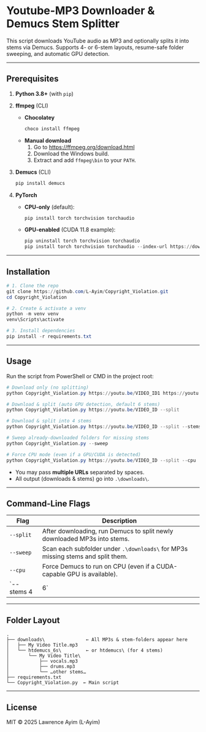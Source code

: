 # Youtube-MP3 Downloader & Demucs Stem Splitter

This script downloads YouTube audio as MP3 and optionally splits it into stems via Demucs. Supports 4- or 6-stem layouts, resume-safe folder sweeping, and automatic GPU detection.

---

## Prerequisites

1. **Python 3.8+** (with `pip`)

2. **ffmpeg** (CLI)  
   - **Chocolatey**  
     ```powershell
     choco install ffmpeg
     ```
   - **Manual download**  
     1. Go to https://ffmpeg.org/download.html  
     2. Download the Windows build.  
     3. Extract and add `ffmpeg\bin` to your `PATH`.

3. **Demucs** (CLI)  
   ```powershell
   pip install demucs
   ```

4. **PyTorch**  
   - **CPU-only** (default):  
     ```powershell
     pip install torch torchvision torchaudio
     ```
   - **GPU-enabled** (CUDA 11.8 example):  
     ```powershell
     pip uninstall torch torchvision torchaudio
     pip install torch torchvision torchaudio --index-url https://download.pytorch.org/whl/cu118
     ```

---

## Installation

```powershell
# 1. Clone the repo
git clone https://github.com/L-Ayim/Copyright_Violation.git
cd Copyright_Violation

# 2. Create & activate a venv
python -m venv venv
venv\Scripts\activate

# 3. Install dependencies
pip install -r requirements.txt
```

---

## Usage

Run the script from PowerShell or CMD in the project root:

```powershell
# Download only (no splitting)
python Copyright_Violation.py https://youtu.be/VIDEO_ID1 https://youtu.be/VIDEO_ID2

# Download & split (auto GPU detection, default 6 stems)
python Copyright_Violation.py https://youtu.be/VIDEO_ID --split

# Download & split into 4 stems
python Copyright_Violation.py https://youtu.be/VIDEO_ID --split --stems 4

# Sweep already-downloaded folders for missing stems
python Copyright_Violation.py --sweep

# Force CPU mode (even if a GPU/CUDA is detected)
python Copyright_Violation.py https://youtu.be/VIDEO_ID --split --cpu
```

- You may pass **multiple URLs** separated by spaces.
- All output (downloads & stems) go into `.\downloads\`.

---

## Command-Line Flags

| Flag           | Description                                                                                 |
|---------------|---------------------------------------------------------------------------------------------|
| `--split`     | After downloading, run Demucs to split newly downloaded MP3s into stems.                    |
| `--sweep`     | Scan each subfolder under `.\downloads\` for MP3s missing stems and split them.             |
| `--cpu`       | Force Demucs to run on CPU (even if a CUDA-capable GPU is available).                       |
| `--stems 4|6` | Choose 4-stem (`vocals`, `drums`, `bass`, `other`) or 6-stem (`vocals`, `drums`, `bass`, `guitar`, `piano`, `other`) layout. Default is `6`. |

---

## Folder Layout

```
.
├── downloads\               ← All MP3s & stem-folders appear here
│   ├── My Video Title.mp3
│   └── htdemucs_6s\         ← or htdemucs\ (for 4 stems)
│       └── My Video Title\
│           ├── vocals.mp3
│           ├── drums.mp3
│           └── …other stems…
├── requirements.txt
└── Copyright_Violation.py  ← Main script
```

---

## License

MIT © 2025 Lawrence Ayim (L-Ayim)
